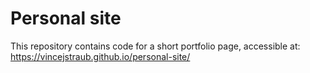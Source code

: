 # Personal site

This repository contains code for a short portfolio page, accessible at: https://vincejstraub.github.io/personal-site/




